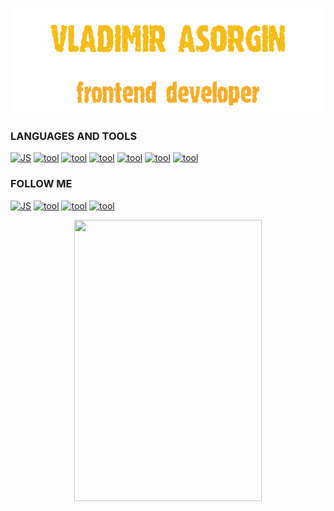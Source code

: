   ![header](https://github.com/Glazinapik/glazinapik/blob/main/assets/vova.gif)
  ![header2](https://github.com/Glazinapik/glazinapik/blob/main/assets/front.gif)

<h3>LANGUAGES AND TOOLS</h3>

[![JS](https://img.shields.io/badge/JavaScript-black?style=for-the-badge&logo=javascript)](https://ru.wikipedia.org/wiki/JavaScript)
[![tool](https://img.shields.io/badge/Redux-black?style=for-the-badge&logo=redux&logoColor=violet)](https://redux.js.org/)
[![tool](https://img.shields.io/badge/React-black?style=for-the-badge&logo=react)](https://ru.reactjs.org/)
[![tool](https://img.shields.io/badge/Node.js-black?style=for-the-badge&logo=node.js)](https://nodejs.org/en/)
[![tool](https://img.shields.io/badge/Express-black?style=for-the-badge&logo=express)](https://expressjs.com/ru/)
[![tool](https://img.shields.io/badge/Sequelize-black?style=for-the-badge&logo=sequelize)](https://sequelize.org/)
[![tool](https://img.shields.io/badge/postgres-black?style=for-the-badge&logo=postgresql)](https://www.postgresql.org/)


<h3>FOLLOW ME</h3>

[![JS](https://img.shields.io/badge/VKONTAKTE-black?style=for-the-badge&logo=vk&logoColor=blue)](https://vk.com/glazinapik)
[![tool](https://img.shields.io/badge/telegram-black?style=for-the-badge&logo=telegram&logoColor=violet)](https://t.me/Fkshrb)
[![tool](https://img.shields.io/badge/instagram-black?style=for-the-badge&logo=instagram)](https://www.instagram.com/glazinapik)
[![tool](https://img.shields.io/badge/whatsapp-black?style=for-the-badge&logo=whatsapp)](https://api.whatsapp.com/send?phone=79777015893)


<div align="center">
<img width="300" height="450" src ="https://github.com/Glazinapik/glazinapik/blob/main/assets/LaeF.gif">
</div>
